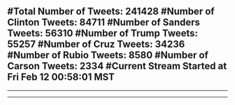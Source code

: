 #Total Number of Tweets: 241428 
#Number of Clinton Tweets: 84711
#Number of Sanders Tweets: 56310
#Number of Trump Tweets: 55257
#Number of Cruz Tweets: 34236
#Number of Rubio Tweets: 8580
#Number of Carson Tweets: 2334
#Current Stream Started at Fri Feb 12 00:58:01 MST
---
---
---
